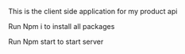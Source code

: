 This is the client side application for my product api

Run Npm i to install all packages

Run Npm start to start server
